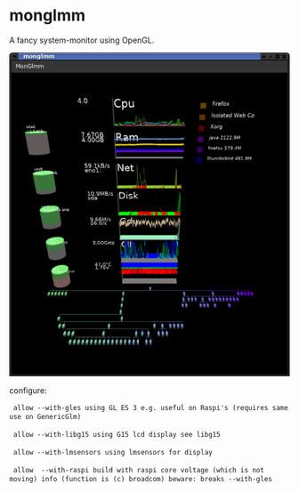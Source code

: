 # monglmm

A fancy system-monitor using OpenGL.


![Monglmm](monglmm.png "monglmm")

configure:

     allow --with-gles using GL ES 3 e.g. useful on Raspi's (requires same use on GenericGlm)
     
     allow --with-libg15 using G15 lcd display see libg15
     
     allow --with-lmsensors using lmsensors for display
     
     allow  --with-raspi build with raspi core voltage (which is not moving) info (function is (c) broadcom) beware: breaks --with-gles


